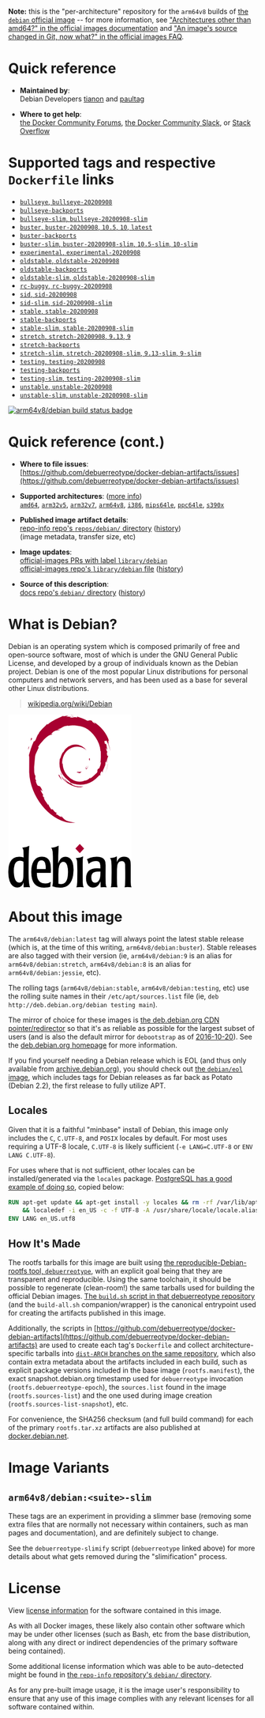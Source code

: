 <!--

********************************************************************************

WARNING:

    DO NOT EDIT "debian/README.md"

    IT IS AUTO-GENERATED

    (from the other files in "debian/" combined with a set of templates)

********************************************************************************

-->

**Note:** this is the "per-architecture" repository for the `arm64v8` builds of [the `debian` official image](https://hub.docker.com/_/debian) -- for more information, see ["Architectures other than amd64?" in the official images documentation](https://github.com/docker-library/official-images#architectures-other-than-amd64) and ["An image's source changed in Git, now what?" in the official images FAQ](https://github.com/docker-library/faq#an-images-source-changed-in-git-now-what).

# Quick reference

-	**Maintained by**:  
	Debian Developers [tianon](https://qa.debian.org/developer.php?login=tianon) and [paultag](https://qa.debian.org/developer.php?login=paultag)

-	**Where to get help**:  
	[the Docker Community Forums](https://forums.docker.com/), [the Docker Community Slack](https://dockr.ly/slack), or [Stack Overflow](https://stackoverflow.com/search?tab=newest&q=docker)

# Supported tags and respective `Dockerfile` links

-	[`bullseye`, `bullseye-20200908`](https://github.com/debuerreotype/docker-debian-artifacts/blob/ef900561ac1c045c014a9175486041e91ebe1e8a/bullseye/Dockerfile)
-	[`bullseye-backports`](https://github.com/debuerreotype/docker-debian-artifacts/blob/ef900561ac1c045c014a9175486041e91ebe1e8a/bullseye/backports/Dockerfile)
-	[`bullseye-slim`, `bullseye-20200908-slim`](https://github.com/debuerreotype/docker-debian-artifacts/blob/ef900561ac1c045c014a9175486041e91ebe1e8a/bullseye/slim/Dockerfile)
-	[`buster`, `buster-20200908`, `10.5`, `10`, `latest`](https://github.com/debuerreotype/docker-debian-artifacts/blob/ef900561ac1c045c014a9175486041e91ebe1e8a/buster/Dockerfile)
-	[`buster-backports`](https://github.com/debuerreotype/docker-debian-artifacts/blob/ef900561ac1c045c014a9175486041e91ebe1e8a/buster/backports/Dockerfile)
-	[`buster-slim`, `buster-20200908-slim`, `10.5-slim`, `10-slim`](https://github.com/debuerreotype/docker-debian-artifacts/blob/ef900561ac1c045c014a9175486041e91ebe1e8a/buster/slim/Dockerfile)
-	[`experimental`, `experimental-20200908`](https://github.com/debuerreotype/docker-debian-artifacts/blob/ef900561ac1c045c014a9175486041e91ebe1e8a/experimental/Dockerfile)
-	[`oldstable`, `oldstable-20200908`](https://github.com/debuerreotype/docker-debian-artifacts/blob/ef900561ac1c045c014a9175486041e91ebe1e8a/oldstable/Dockerfile)
-	[`oldstable-backports`](https://github.com/debuerreotype/docker-debian-artifacts/blob/ef900561ac1c045c014a9175486041e91ebe1e8a/oldstable/backports/Dockerfile)
-	[`oldstable-slim`, `oldstable-20200908-slim`](https://github.com/debuerreotype/docker-debian-artifacts/blob/ef900561ac1c045c014a9175486041e91ebe1e8a/oldstable/slim/Dockerfile)
-	[`rc-buggy`, `rc-buggy-20200908`](https://github.com/debuerreotype/docker-debian-artifacts/blob/ef900561ac1c045c014a9175486041e91ebe1e8a/rc-buggy/Dockerfile)
-	[`sid`, `sid-20200908`](https://github.com/debuerreotype/docker-debian-artifacts/blob/ef900561ac1c045c014a9175486041e91ebe1e8a/sid/Dockerfile)
-	[`sid-slim`, `sid-20200908-slim`](https://github.com/debuerreotype/docker-debian-artifacts/blob/ef900561ac1c045c014a9175486041e91ebe1e8a/sid/slim/Dockerfile)
-	[`stable`, `stable-20200908`](https://github.com/debuerreotype/docker-debian-artifacts/blob/ef900561ac1c045c014a9175486041e91ebe1e8a/stable/Dockerfile)
-	[`stable-backports`](https://github.com/debuerreotype/docker-debian-artifacts/blob/ef900561ac1c045c014a9175486041e91ebe1e8a/stable/backports/Dockerfile)
-	[`stable-slim`, `stable-20200908-slim`](https://github.com/debuerreotype/docker-debian-artifacts/blob/ef900561ac1c045c014a9175486041e91ebe1e8a/stable/slim/Dockerfile)
-	[`stretch`, `stretch-20200908`, `9.13`, `9`](https://github.com/debuerreotype/docker-debian-artifacts/blob/ef900561ac1c045c014a9175486041e91ebe1e8a/stretch/Dockerfile)
-	[`stretch-backports`](https://github.com/debuerreotype/docker-debian-artifacts/blob/ef900561ac1c045c014a9175486041e91ebe1e8a/stretch/backports/Dockerfile)
-	[`stretch-slim`, `stretch-20200908-slim`, `9.13-slim`, `9-slim`](https://github.com/debuerreotype/docker-debian-artifacts/blob/ef900561ac1c045c014a9175486041e91ebe1e8a/stretch/slim/Dockerfile)
-	[`testing`, `testing-20200908`](https://github.com/debuerreotype/docker-debian-artifacts/blob/ef900561ac1c045c014a9175486041e91ebe1e8a/testing/Dockerfile)
-	[`testing-backports`](https://github.com/debuerreotype/docker-debian-artifacts/blob/ef900561ac1c045c014a9175486041e91ebe1e8a/testing/backports/Dockerfile)
-	[`testing-slim`, `testing-20200908-slim`](https://github.com/debuerreotype/docker-debian-artifacts/blob/ef900561ac1c045c014a9175486041e91ebe1e8a/testing/slim/Dockerfile)
-	[`unstable`, `unstable-20200908`](https://github.com/debuerreotype/docker-debian-artifacts/blob/ef900561ac1c045c014a9175486041e91ebe1e8a/unstable/Dockerfile)
-	[`unstable-slim`, `unstable-20200908-slim`](https://github.com/debuerreotype/docker-debian-artifacts/blob/ef900561ac1c045c014a9175486041e91ebe1e8a/unstable/slim/Dockerfile)

[![arm64v8/debian build status badge](https://img.shields.io/jenkins/s/https/doi-janky.infosiftr.net/job/multiarch/job/arm64v8/job/debian.svg?label=arm64v8/debian%20%20build%20job)](https://doi-janky.infosiftr.net/job/multiarch/job/arm64v8/job/debian/)

# Quick reference (cont.)

-	**Where to file issues**:  
	[https://github.com/debuerreotype/docker-debian-artifacts/issues](https://github.com/debuerreotype/docker-debian-artifacts/issues)

-	**Supported architectures**: ([more info](https://github.com/docker-library/official-images#architectures-other-than-amd64))  
	[`amd64`](https://hub.docker.com/r/amd64/debian/), [`arm32v5`](https://hub.docker.com/r/arm32v5/debian/), [`arm32v7`](https://hub.docker.com/r/arm32v7/debian/), [`arm64v8`](https://hub.docker.com/r/arm64v8/debian/), [`i386`](https://hub.docker.com/r/i386/debian/), [`mips64le`](https://hub.docker.com/r/mips64le/debian/), [`ppc64le`](https://hub.docker.com/r/ppc64le/debian/), [`s390x`](https://hub.docker.com/r/s390x/debian/)

-	**Published image artifact details**:  
	[repo-info repo's `repos/debian/` directory](https://github.com/docker-library/repo-info/blob/master/repos/debian) ([history](https://github.com/docker-library/repo-info/commits/master/repos/debian))  
	(image metadata, transfer size, etc)

-	**Image updates**:  
	[official-images PRs with label `library/debian`](https://github.com/docker-library/official-images/pulls?q=label%3Alibrary%2Fdebian)  
	[official-images repo's `library/debian` file](https://github.com/docker-library/official-images/blob/master/library/debian) ([history](https://github.com/docker-library/official-images/commits/master/library/debian))

-	**Source of this description**:  
	[docs repo's `debian/` directory](https://github.com/docker-library/docs/tree/master/debian) ([history](https://github.com/docker-library/docs/commits/master/debian))

# What is Debian?

Debian is an operating system which is composed primarily of free and open-source software, most of which is under the GNU General Public License, and developed by a group of individuals known as the Debian project. Debian is one of the most popular Linux distributions for personal computers and network servers, and has been used as a base for several other Linux distributions.

> [wikipedia.org/wiki/Debian](https://en.wikipedia.org/wiki/Debian)

![logo](https://raw.githubusercontent.com/docker-library/docs/b449be7df57e9ed9086bb5821bfb5d6cdc5d67a4/debian/logo.png)

# About this image

The `arm64v8/debian:latest` tag will always point the latest stable release (which is, at the time of this writing, `arm64v8/debian:buster`). Stable releases are also tagged with their version (ie, `arm64v8/debian:9` is an alias for `arm64v8/debian:stretch`, `arm64v8/debian:8` is an alias for `arm64v8/debian:jessie`, etc).

The rolling tags (`arm64v8/debian:stable`, `arm64v8/debian:testing`, etc) use the rolling suite names in their `/etc/apt/sources.list` file (ie, `deb http://deb.debian.org/debian testing main`).

The mirror of choice for these images is [the deb.debian.org CDN pointer/redirector](https://deb.debian.org) so that it's as reliable as possible for the largest subset of users (and is also the default mirror for `debootstrap` as of [2016-10-20](https://anonscm.debian.org/cgit/d-i/debootstrap.git/commit/?id=9e8bc60ad1ccf3a25ce7890526b70059f3e770de)). See the [deb.debian.org homepage](https://deb.debian.org) for more information.

If you find yourself needing a Debian release which is EOL (and thus only available from [archive.debian.org](http://archive.debian.org)), you should check out [the `debian/eol` image](https://hub.docker.com/r/debian/eol/), which includes tags for Debian releases as far back as Potato (Debian 2.2), the first release to fully utilize APT.

## Locales

Given that it is a faithful "minbase" install of Debian, this image only includes the `C`, `C.UTF-8`, and `POSIX` locales by default. For most uses requiring a UTF-8 locale, `C.UTF-8` is likely sufficient (`-e LANG=C.UTF-8` or `ENV LANG C.UTF-8`).

For uses where that is not sufficient, other locales can be installed/generated via the `locales` package. [PostgreSQL has a good example of doing so](https://github.com/docker-library/postgres/blob/69bc540ecfffecce72d49fa7e4a46680350037f9/9.6/Dockerfile#L21-L24), copied below:

```dockerfile
RUN apt-get update && apt-get install -y locales && rm -rf /var/lib/apt/lists/* \
	&& localedef -i en_US -c -f UTF-8 -A /usr/share/locale/locale.alias en_US.UTF-8
ENV LANG en_US.utf8
```

## How It's Made

The rootfs tarballs for this image are built using [the reproducible-Debian-rootfs tool, `debuerreotype`](https://github.com/debuerreotype/debuerreotype), with an explicit goal being that they are transparent and reproducible. Using the same toolchain, it should be possible to regenerate (clean-room!) the same tarballs used for building the official Debian images. [The `build.sh` script in that debuerreotype repository](https://github.com/debuerreotype/debuerreotype/blob/master/build.sh) (and the `build-all.sh` companion/wrapper) is the canonical entrypoint used for creating the artifacts published in this image.

Additionally, the scripts in [https://github.com/debuerreotype/docker-debian-artifacts](https://github.com/debuerreotype/docker-debian-artifacts) are used to create each tag's `Dockerfile` and collect architecture-specific tarballs into [`dist-ARCH` branches on the same repository](https://github.com/debuerreotype/docker-debian-artifacts/branches), which also contain extra metadata about the artifacts included in each build, such as explicit package versions included in the base image (`rootfs.manifest`), the exact snapshot.debian.org timestamp used for `debuerreotype` invocation (`rootfs.debuerreotype-epoch`), the `sources.list` found in the image (`rootfs.sources-list`) and the one used during image creation (`rootfs.sources-list-snapshot`), etc.

For convenience, the SHA256 checksum (and full build command) for each of the primary `rootfs.tar.xz` artifacts are also published at [docker.debian.net](https://docker.debian.net/).

# Image Variants

## `arm64v8/debian:<suite>-slim`

These tags are an experiment in providing a slimmer base (removing some extra files that are normally not necessary within containers, such as man pages and documentation), and are definitely subject to change.

See the `debuerreotype-slimify` script (`debuerreotype` linked above) for more details about what gets removed during the "slimification" process.

# License

View [license information](https://www.debian.org/social_contract#guidelines) for the software contained in this image.

As with all Docker images, these likely also contain other software which may be under other licenses (such as Bash, etc from the base distribution, along with any direct or indirect dependencies of the primary software being contained).

Some additional license information which was able to be auto-detected might be found in [the `repo-info` repository's `debian/` directory](https://github.com/docker-library/repo-info/tree/master/repos/debian).

As for any pre-built image usage, it is the image user's responsibility to ensure that any use of this image complies with any relevant licenses for all software contained within.
